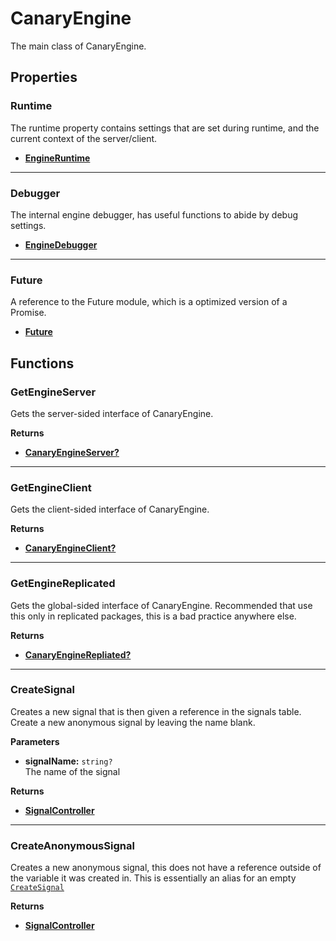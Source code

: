 # CanaryEngine

The main class of CanaryEngine.

## Properties

### Runtime <Badge type="tip" text="read only" />

The runtime property contains settings that are set during runtime, and the current context of the server/client.

* [**EngineRuntime**](/api/engine/runtime/engineruntime)

---

### Debugger <Badge type="tip" text="read only" />

The internal engine debugger, has useful functions to abide by debug settings.

* [**EngineDebugger**](/api/engine/dependencies/enginedebugger)

---

### Future <Badge type="tip" text="read only" />

A reference to the Future module, which is a optimized version of a Promise.

* [**Future**](https://util.redblox.dev/future.html)

## Functions

### GetEngineServer <Badge type="danger" text="server" />

Gets the server-sided interface of CanaryEngine.

**Returns**

* [**CanaryEngineServer?**](/api/engine/framework/canaryengineserver)

---

### GetEngineClient <Badge type="danger" text="client" />

Gets the client-sided interface of CanaryEngine.

**Returns**

* [**CanaryEngineClient?**](/api/engine/framework/canaryengineclient)

---

### GetEngineReplicated

Gets the global-sided interface of CanaryEngine. Recommended that use this only in replicated packages, this is a bad practice anywhere else.

**Returns**

* [**CanaryEngineRepliated?**](/api/engine/framework/canaryenginereplicated)

---

### CreateSignal

Creates a new signal that is then given a reference in the signals table. Create a new anonymous signal by leaving the name blank.

**Parameters**

* **signalName:** `string?`\
The name of the signal

**Returns**

* [**SignalController**](/api/controllers/signal/signalcontroller)

---

### CreateAnonymousSignal

Creates a new anonymous signal, this does not have a reference outside of the variable it was created in. This is essentially an alias for an empty [`CreateSignal`](#createsignal)

**Returns**

* [**SignalController**](/api/controllers/signal/signalcontroller)